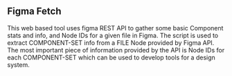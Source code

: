 ## Figma Fetch ##
This web based tool uses figma REST API to gather some basic Component stats and info, and Node IDs for a given file in Figma.
The script is used to extract COMPONENT-SET info from a FILE Node provided by Figma API.
The most important piece of information provided by the API is Node IDs for each COMPONENT-SET which can be used to develop tools for a design system.
